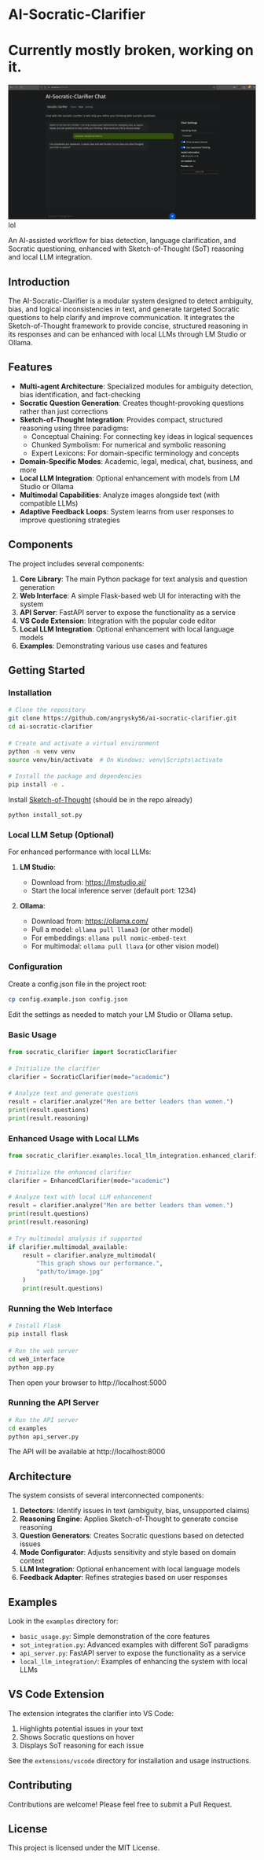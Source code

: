 # AI-Socratic-Clarifier
# Currently mostly broken, working on it.

![alt text](image.png)
lol

An AI-assisted workflow for bias detection, language clarification, and Socratic questioning, enhanced with Sketch-of-Thought (SoT) reasoning and local LLM integration.

## Introduction

The AI-Socratic-Clarifier is a modular system designed to detect ambiguity, bias, and logical inconsistencies in text, and generate targeted Socratic questions to help clarify and improve communication. It integrates the Sketch-of-Thought framework to provide concise, structured reasoning in its responses and can be enhanced with local LLMs through LM Studio or Ollama.

## Features

- **Multi-agent Architecture**: Specialized modules for ambiguity detection, bias identification, and fact-checking
- **Socratic Question Generation**: Creates thought-provoking questions rather than just corrections
- **Sketch-of-Thought Integration**: Provides compact, structured reasoning using three paradigms:
  - Conceptual Chaining: For connecting key ideas in logical sequences
  - Chunked Symbolism: For numerical and symbolic reasoning
  - Expert Lexicons: For domain-specific terminology and concepts
- **Domain-Specific Modes**: Academic, legal, medical, chat, business, and more
- **Local LLM Integration**: Optional enhancement with models from LM Studio or Ollama
- **Multimodal Capabilities**: Analyze images alongside text (with compatible LLMs)
- **Adaptive Feedback Loops**: System learns from user responses to improve questioning strategies

## Components

The project includes several components:

1. **Core Library**: The main Python package for text analysis and question generation
2. **Web Interface**: A simple Flask-based web UI for interacting with the system
3. **API Server**: FastAPI server to expose the functionality as a service
4. **VS Code Extension**: Integration with the popular code editor
5. **Local LLM Integration**: Optional enhancement with local language models
6. **Examples**: Demonstrating various use cases and features

## Getting Started

### Installation

```bash
# Clone the repository
git clone https://github.com/angrysky56/ai-socratic-clarifier.git
cd ai-socratic-clarifier

# Create and activate a virtual environment
python -m venv venv
source venv/bin/activate  # On Windows: venv\Scripts\activate

# Install the package and dependencies
pip install -e .
```

Install [Sketch-of-Thought](https://github.com/SimonAytes/SoT) (should be in the repo already)
```
python install_sot.py
```

### Local LLM Setup (Optional)

For enhanced performance with local LLMs:

1. **LM Studio**:
   - Download from: https://lmstudio.ai/
   - Start the local inference server (default port: 1234)

2. **Ollama**:
   - Download from: https://ollama.com/
   - Pull a model: `ollama pull llama3` (or other model)
   - For embeddings: `ollama pull nomic-embed-text`
   - For multimodal: `ollama pull llava` (or other vision model)

### Configuration

Create a config.json file in the project root:

```bash
cp config.example.json config.json
```

Edit the settings as needed to match your LM Studio or Ollama setup.

### Basic Usage

```python
from socratic_clarifier import SocraticClarifier

# Initialize the clarifier
clarifier = SocraticClarifier(mode="academic")

# Analyze text and generate questions
result = clarifier.analyze("Men are better leaders than women.")
print(result.questions)
print(result.reasoning)
```

### Enhanced Usage with Local LLMs

```python
from socratic_clarifier.examples.local_llm_integration.enhanced_clarifier import EnhancedClarifier

# Initialize the enhanced clarifier
clarifier = EnhancedClarifier(mode="academic")

# Analyze text with local LLM enhancement
result = clarifier.analyze("Men are better leaders than women.")
print(result.questions)
print(result.reasoning)

# Try multimodal analysis if supported
if clarifier.multimodal_available:
    result = clarifier.analyze_multimodal(
        "This graph shows our performance.", 
        "path/to/image.jpg"
    )
    print(result.questions)
```

### Running the Web Interface

```bash
# Install Flask
pip install flask

# Run the web server
cd web_interface
python app.py
```

Then open your browser to http://localhost:5000

### Running the API Server

```bash
# Run the API server
cd examples
python api_server.py
```

The API will be available at http://localhost:8000

## Architecture

The system consists of several interconnected components:

1. **Detectors**: Identify issues in text (ambiguity, bias, unsupported claims)
2. **Reasoning Engine**: Applies Sketch-of-Thought to generate concise reasoning
3. **Question Generators**: Creates Socratic questions based on detected issues
4. **Mode Configurator**: Adjusts sensitivity and style based on domain context
5. **LLM Integration**: Optional enhancement with local language models
6. **Feedback Adapter**: Refines strategies based on user responses

## Examples

Look in the `examples` directory for:

- `basic_usage.py`: Simple demonstration of the core features
- `sot_integration.py`: Advanced examples with different SoT paradigms
- `api_server.py`: FastAPI server to expose the functionality as a service
- `local_llm_integration/`: Examples of enhancing the system with local LLMs

## VS Code Extension

The extension integrates the clarifier into VS Code:

1. Highlights potential issues in your text
2. Shows Socratic questions on hover
3. Displays SoT reasoning for each issue

See the `extensions/vscode` directory for installation and usage instructions.

## Contributing

Contributions are welcome! Please feel free to submit a Pull Request.

## License

This project is licensed under the MIT License.
